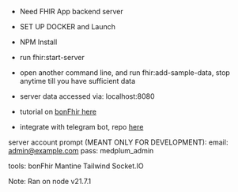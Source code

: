 

- Need FHIR App backend server
 - SET UP DOCKER and Launch
 - NPM Install
 - run fhir:start-server
 - open another command line, and run fhir:add-sample-data, stop anytime till you have sufficient data
 - server data accessed via: localhost:8080

- tutorial on [bonFhir here](https://bonfhir.dev/docs/welcome)


- integrate with telegram bot, repo [here](https://github.com/pss-coder/CareCoordinateBOT)


server account prompt (MEANT ONLY FOR DEVELOPMENT): 
email: admin@example.com
pass: medplum_admin

tools: 
bonFhir
Mantine
Tailwind
Socket.IO


Note: Ran on node v21.7.1